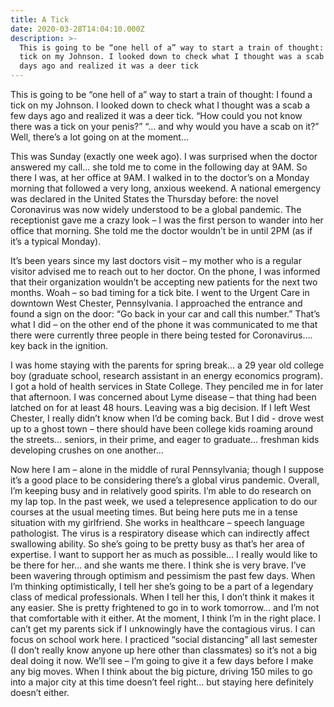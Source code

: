 ```yaml
---
title: A Tick
date: 2020-03-28T14:04:10.000Z
description: >-
  This is going to be “one hell of a” way to start a train of thought: I found a
  tick on my Johnson. I looked down to check what I thought was a scab a few
  days ago and realized it was a deer tick
---
```

This is going to be “one hell of a” way to start a train of thought: I found a tick on my Johnson. I looked down to check what I thought was a scab a few days ago and realized it was a deer tick. “How could you not know there was a tick on your penis?” “… and why would you have a scab on it?” Well, there’s a lot going on at the moment…

This was Sunday (exactly one week ago). I was surprised when the doctor answered my call… she told me to come in the following day at 9AM. So there I was, at her office at 9AM. I walked in to the doctor’s on a Monday morning that followed a very long, anxious weekend. A national emergency was declared in the United States the Thursday before: the novel Coronavirus was now widely understood to be a global pandemic. The receptionist gave me a crazy look – I was the first person to wander into her office that morning. She told me the doctor wouldn’t be in until 2PM (as if it’s a typical Monday).

It’s been years since my last doctors visit – my mother who is a regular visitor advised me to reach out to her doctor. On the phone, I was informed that their organization wouldn’t be accepting new patients for the next two months. Woah – so bad timing for a tick bite. I went to the Urgent Care in downtown West Chester, Pennsylvania. I approached the entrance and found a sign on the door: “Go back in your car and call this number.” That’s what I did – on the other end of the phone it was communicated to me that there were currently three people in there being tested for Coronavirus…. key back in the ignition.

I was home staying with the parents for spring break… a 29 year old college boy (graduate school, research assistant in an energy economics program). I got a hold of health services in State College. They penciled me in for later that afternoon. I was concerned about Lyme disease – that thing had been latched on for at least 48 hours. Leaving was a big decision. If I left West Chester, I really didn’t know when I’d be coming back. But I did - drove west up to a ghost town – there should have been college kids roaming around the streets… seniors, in their prime, and eager to graduate… freshman kids developing crushes on one another…

Now here I am – alone in the middle of rural Pennsylvania; though I suppose it’s a good place to be considering there’s a global virus pandemic. Overall, I’m keeping busy and in relatively good spirits. I’m able to do research on my lap top. In the past week, we used a telepresence application to do our courses at the usual meeting times. But being here puts me in a tense situation with my girlfriend. She works in healthcare – speech language pathologist. The virus is a respiratory disease which can indirectly affect swallowing ability. So she’s going to be pretty busy as that’s her area of expertise. I want to support her as much as possible… I really would like to be there for her… and she wants me there. I think she is very brave. I’ve been wavering through optimism and pessimism the past few days. When I’m thinking optimistically, I tell her she’s going to be a part of a legendary class of medical professionals. When I tell her this, I don’t think it makes it any easier. She is pretty frightened to go in to work tomorrow… and I’m not that comfortable with it either. At the moment, I think I’m in the right place. I can’t get my parents sick if I unknowingly have the contagious virus. I can focus on school work here. I practiced “social distancing” all last semester (I don’t really know anyone up here other than classmates) so it’s not a big deal doing it now. We’ll see – I’m going to give it a few days before I make any big moves. When I think about the big picture, driving 150 miles to go into a major city at this time doesn’t feel right… but staying here definitely doesn’t either.